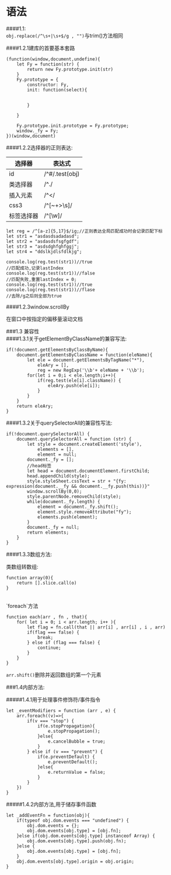 语法<br>
===

####1.1:<br>
`obj.replace(/^\s+|\s+$/g , "")`与trim()方法相同<br>

####1.2.1建库的首要基本套路<br>

	(function(window,document,undefine){
		let Fy = function(str) {
			return new Fy.prototype.init(str)
		}		
		Fy.prototype = {
			constructor: Fy,
			init: function(select){
				

			}

		}

		Fy.prototype.init.prototype = Fy.prototype;
		window._fy = Fy;
	})(window,document)

####1.2.2选择器的正则表达:<br>

选择器 | 表达式
---- | ---
id | /^#/.test(obj)
类选择器 |  /^\./
插入元素	| /^</
css3 | /^[~+>\s]/
标签选择器| /^[\w]/

	let reg = /^[a-z]{5,17}$/ig;//正则表达全局匹配成功时会记录匹配下标
	let str1 = "asdasdsadadasd";
	let str2 = "asdasdsfsgfgdf";
	let str3 = "asdsdghfghfggj";
	let str4 = "ddslkjdlsfdlkjg";
	
	console.log(reg.test(str1))//true
	//匹配成功,记录lastIndex 
	console.log(reg.test(str1))//false
	//匹配失败,重置lastIndex = 0;
	console.log(reg.test(str1))//true
	console.log(reg.test(str1))//flase
	//去除/g之后则全部为true

####1.2.3window.scrollBy<br>

在窗口中按指定的偏移量滚动文档<br>

###1.3 兼容性<br>
####1.3.1关于getElementByClassName的兼容写法:<br>

	if(!document.getElementsByClassByName){
		document.getElementsByClassName = function(eleName){
			let ele = document.getElementsByTagName("*"),
				eleAry = [],
				reg = new RegExp('\\b'+ eleName + '\\b');	
			for(let i = 0;i < ele.length;i++){
				if(reg.test(ele[i].className)) {
					eleAry.push(ele[i]);
				}
			}
		}
		return eleAry;
	}
		
####1.3.2关于querySelectorAll的兼容性写法:<br>

	if(!document.querySelectorAll) {
		document.querySelectorAll = function (str) {
            let style = document.createElement('style'),
                elements = [],
                element = null;
            document._fy = [];
            //head标签
            let head = document.documentElement.firstChild;
            head.appendChild(style);
            style.styleSheet.cssText = str + "{fy: expression(document.__fy && document.__fy.push(this))}"
            window.scrollBy(0,0);
            style.parentNode.removeChild(style);
            while(document._fy.length) {
                element = document._fy.shift();
                element.style.removeAttribute("fy");
                elements.push(element);
            }
            document._fy = null;
            return elements;
        }
	}	

####1.3.3数组方法:<br>

类数组转数组:<br>

	function array(0){
		return [].slice.call(o)
	}

<br>
`foreach`方法<br>

	function each(arr , fn , that){
		for( let i = 0; i < arr.length; i++ ){
			let flag = fn.call(that || arr[i] , arr[i] , i , arr)
			if(flag === false) {
				break;		
			} else if (flag === false) {
				continue;
			}
		} 
	}


`arr.shift()`删除并返回数组的第一个元素<br>

###1.4内部方法:<br>

#####1.4.1用于处理事件修饰符/事件指令<br>

	let _eventModifiers = function (arr , e) {
		arr.foreach((v)=>{
			if(v === "stop") {
				if(e.stopPropagation){
					e.stopPropagation();
				}else{
					e.cancelBubble = true;
				}		
			} else if (v === "prevent") {
				if(e.preventDefault) {
					e.preventDefault();
				}else{
					e.returnValue = false;
				}
			}	
		})
	}

#####1.4.2内部方法,用于储存事件函数

	let _addEventFn = function(obj){
		if(typeof obj.dom.events === "undefined") {
			obj.dom.events = {};
			obj.dom.events[obj.type] = [obj.fn];
		}else if(obj.dom.events[obj.type] instanceof Array) {
			obj.dom.events[obj.type].push(obj.fn);
		}else {
			obj.dom.events[obj.type] = [obj.fn];
		}
		obj.dom.events[obj.type].origin = obj.origin;
	}